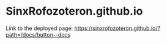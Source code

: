 # SinxRofozoteron.github.io
Link to the deployed page: https://sinxrofozoteron.github.io/?path=/docs/button--docs
